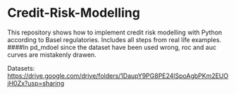 # Credit-Risk-Modelling

This repository shows how to implement credit risk modelling with Python according to Basel regulatories. Includes all steps from real life examples. 
####In pd_mdoel since the dataset have been used wrong, roc and auc curves are mistakenly drawen.

Datasets: https://drive.google.com/drive/folders/1DaupY9PG8PE24lSpoAgbPKm2EUOjH0Zx?usp=sharing
